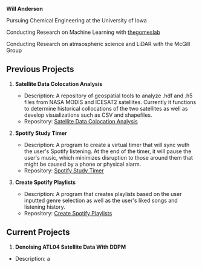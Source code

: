 **Will Anderson**

Pursuing Chemical Engineering at the University of Iowa

Conducting Research on Machine Learning with [thegomeslab](https://github.com/thegomeslab)


Conducting Research on atmsospheric science and LiDAR with the McGill Group

## Previous Projects

1. **Satellite Data Colocation Analysis**
   - Description: A repository of geospatial tools to analyze .hdf and .h5 files from NASA MODIS and ICESAT2 satellites. Currently it functions to determine historical collocations of the two satellites as well as develop visualizations such as CSV and shapefiles. 
   - Repository: [Satellite Data Colocation Analysis](https://github.com/wndrsn1/MODIS-ICESAT2-Satellite-Data)

2. **Spotify Study Timer**
   - Description: A program to create a virtual timer that will sync wuth the user's Spotify listening. At the end of the timer, it will pause the user's music, which minimizes disruption to those around them that might be caused by a phone or physical alarm.
   - Repository: [Spotify Study Timer]([https://github.com/wndrsn1/Sync-Spotify-to-Timer])

3. **Create Spotify Playlists**
   - Description: A program that creates playlists based on the user inputted genre selection as well as the user's liked songs and listening history. 
   - Repository: [Create Spotify Playlists](https://github.com/wndrsn1/Create-Spotify-Playlists)

## Current Projects

1. **Denoising ATL04 Satellite Data With DDPM**
- Description: a 
